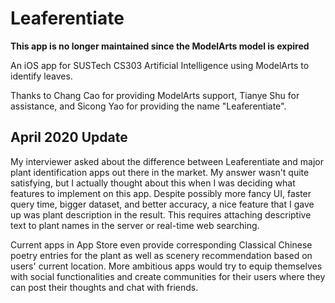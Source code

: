 # Leaferentiate

**This app is no longer maintained since the ModelArts model is expired**

An iOS app for SUSTech CS303 Artificial Intelligence using ModelArts to identify leaves.

Thanks to Chang Cao for providing ModelArts support, Tianye Shu for assistance, and Sicong Yao for providing the name "Leaferentiate".

## April 2020 Update

My interviewer asked about the difference between Leaferentiate and major plant identification apps out there in the market. My answer wasn't quite satisfying, but I actually thought about this when I was deciding what features to implement on this app. Despite possibly more fancy UI, faster query time, bigger dataset, and better accuracy, a nice feature that I gave up was plant description in the result. This requires attaching descriptive text to plant names in the server or real-time web searching.

Current apps in App Store even provide corresponding Classical Chinese poetry entries for the plant as well as scenery recommendation based on users' current location. More ambitious apps would try to equip themselves with social functionalities and create communities for their users where they can post their thoughts and chat with friends.
